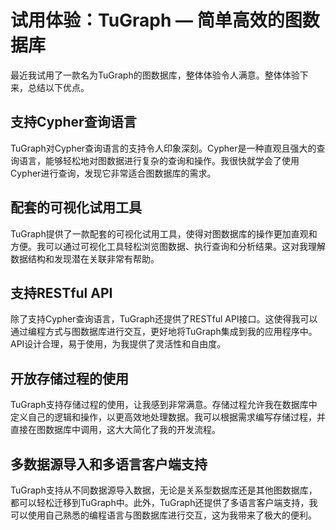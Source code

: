 # 试用体验：TuGraph — 简单高效的图数据库

最近我试用了一款名为TuGraph的图数据库，整体体验令人满意。整体体验下来，总结以下优点。

## 支持Cypher查询语言

TuGraph对Cypher查询语言的支持令人印象深刻。Cypher是一种直观且强大的查询语言，能够轻松地对图数据进行复杂的查询和操作。我很快就学会了使用Cypher进行查询，发现它非常适合图数据库的需求。

## 配套的可视化试用工具

TuGraph提供了一款配套的可视化试用工具，使得对图数据库的操作更加直观和方便。我可以通过可视化工具轻松浏览图数据、执行查询和分析结果。这对我理解数据结构和发现潜在关联非常有帮助。

## 支持RESTful API

除了支持Cypher查询语言，TuGraph还提供了RESTful API接口。这使得我可以通过编程方式与图数据库进行交互，更好地将TuGraph集成到我的应用程序中。API设计合理，易于使用，为我提供了灵活性和自由度。

## 开放存储过程的使用

TuGraph支持存储过程的使用，让我感到非常满意。存储过程允许我在数据库中定义自己的逻辑和操作，以更高效地处理数据。我可以根据需求编写存储过程，并直接在图数据库中调用，这大大简化了我的开发流程。

## 多数据源导入和多语言客户端支持

TuGraph支持从不同数据源导入数据，无论是关系型数据库还是其他图数据库，都可以轻松迁移到TuGraph中。此外，TuGraph还提供了多语言客户端支持，我可以使用自己熟悉的编程语言与图数据库进行交互，这为我带来了极大的便利。
